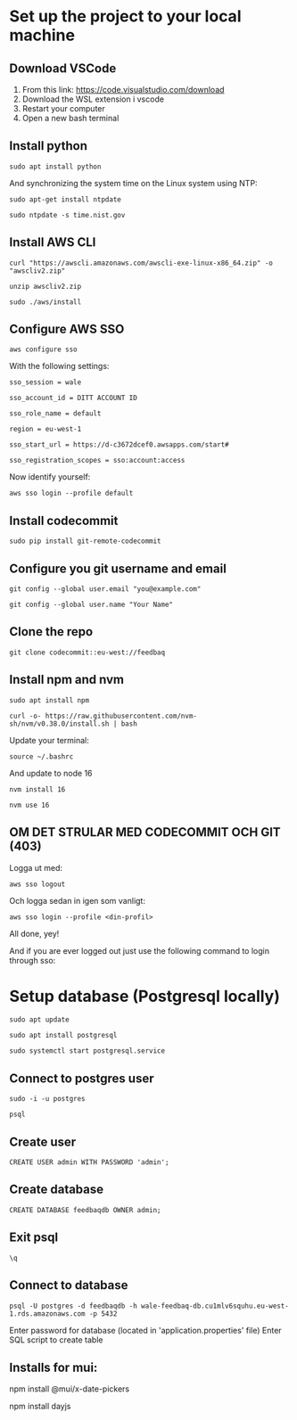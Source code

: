# Set up the project to your local machine

## Download VSCode

1. From this link: https://code.visualstudio.com/download
2. Download the WSL extension i vscode
3. Restart your computer
4. Open a new bash terminal

## Install python

```
sudo apt install python
```

And synchronizing the system time on the Linux system using NTP:

```
sudo apt-get install ntpdate
```

```
sudo ntpdate -s time.nist.gov
```

## Install AWS CLI

```
curl "https://awscli.amazonaws.com/awscli-exe-linux-x86_64.zip" -o "awscliv2.zip"
```

```
unzip awscliv2.zip
```

```
sudo ./aws/install
```

## Configure AWS SSO

```
aws configure sso
```

With the following settings:

```
sso_session = wale

sso_account_id = DITT ACCOUNT ID

sso_role_name = default

region = eu-west-1

sso_start_url = https://d-c3672dcef0.awsapps.com/start#

sso_registration_scopes = sso:account:access
```

Now identify yourself:

```
aws sso login --profile default
```

## Install codecommit

```
sudo pip install git-remote-codecommit
```

## Configure you git username and email

```
git config --global user.email "you@example.com"
```

```
git config --global user.name "Your Name"
```

## Clone the repo

```
git clone codecommit::eu-west://feedbaq
```

## Install npm and nvm

```
sudo apt install npm
```

```
curl -o- https://raw.githubusercontent.com/nvm-sh/nvm/v0.38.0/install.sh | bash
```

Update your terminal:

```
source ~/.bashrc
```

And update to node 16

```
nvm install 16
```

```
nvm use 16
```

## OM DET STRULAR MED CODECOMMIT OCH GIT (403)

Logga ut med:

```
aws sso logout
```

Och logga sedan in igen som vanligt:

```
aws sso login --profile <din-profil>
```

All done, yey!

And if you are ever logged out just use the following command to login through sso:

# Setup database (Postgresql locally)

```
sudo apt update

sudo apt install postgresql

sudo systemctl start postgresql.service
```

## Connect to postgres user

```
sudo -i -u postgres

psql
```

## Create user

```
CREATE USER admin WITH PASSWORD 'admin';
```

## Create database

```
CREATE DATABASE feedbaqdb OWNER admin;
```

## Exit psql

```
\q
```

## Connect to database

```
psql -U postgres -d feedbaqdb -h wale-feedbaq-db.cu1mlv6squhu.eu-west-1.rds.amazonaws.com -p 5432
```

Enter password for database (located in 'application.properties' file)
Enter SQL script to create table

## Installs for mui:

npm install @mui/x-date-pickers

npm install dayjs
